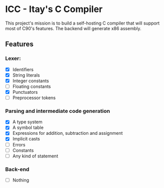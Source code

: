 # ICC - Itay's C Compiler
This project's mission is to build a self-hosting C compiler that will support most of C90's features.
The backend will generate x86 assembly.


## Features
### Lexer:
- [x] Identifiers
- [x] String literals
- [x] Integer constants
- [ ] Floating constants
- [x] Punctuators
- [ ] Preprocessor tokens
### Parsing and intermediate code generation
- [x] A type system
- [x] A symbol table
- [x] Expressions for addition, subtraction and assignment
- [x] Implicit casts
- [ ] Errors
- [ ] Constants
- [ ] Any kind of statement
### Back-end
- [ ] Nothing
